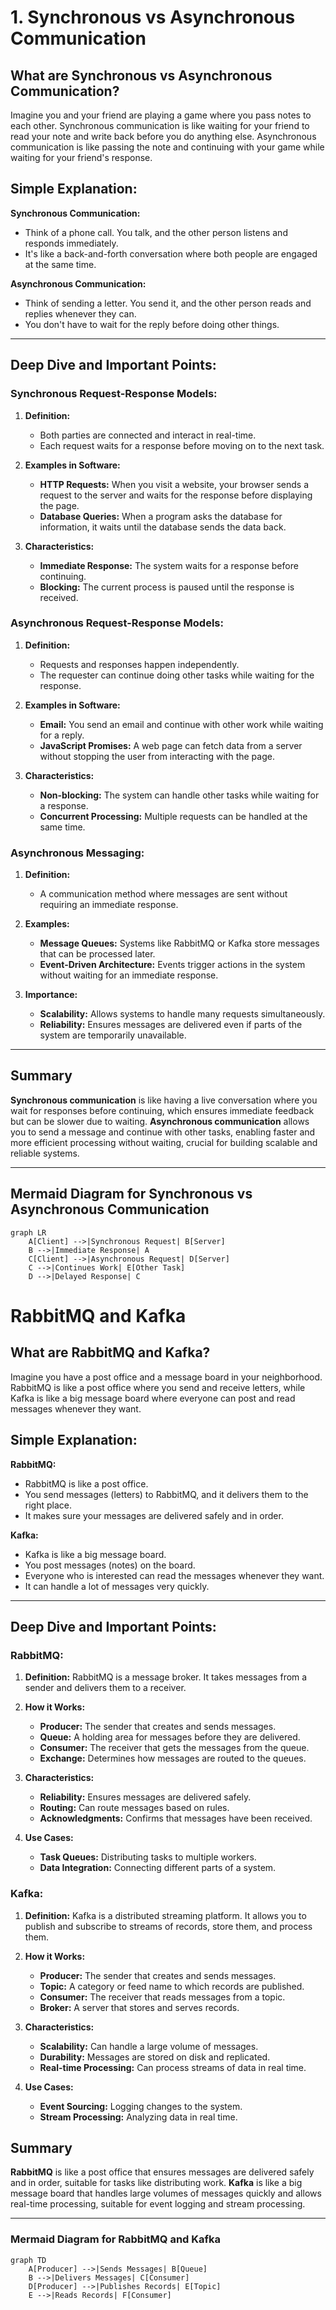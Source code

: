 # 1. Synchronous vs Asynchronous Communication

## What are Synchronous vs Asynchronous Communication?

Imagine you and your friend are playing a game where you pass notes to each other. Synchronous communication is like waiting for your friend to read your note and write back before you do anything else. Asynchronous communication is like passing the note and continuing with your game while waiting for your friend's response.

## Simple Explanation:

**Synchronous Communication:**

- Think of a phone call. You talk, and the other person listens and responds immediately.
- It's like a back-and-forth conversation where both people are engaged at the same time.

**Asynchronous Communication:**

- Think of sending a letter. You send it, and the other person reads and replies whenever they can.
- You don't have to wait for the reply before doing other things.

---

## Deep Dive and Important Points:

### Synchronous Request-Response Models:

1. **Definition:**

   - Both parties are connected and interact in real-time.
   - Each request waits for a response before moving on to the next task.

2. **Examples in Software:**

   - **HTTP Requests:** When you visit a website, your browser sends a request to the server and waits for the response before displaying the page.
   - **Database Queries:** When a program asks the database for information, it waits until the database sends the data back.

3. **Characteristics:**

   - **Immediate Response:** The system waits for a response before continuing.
   - **Blocking:** The current process is paused until the response is received.

### Asynchronous Request-Response Models:

1. **Definition:**

   - Requests and responses happen independently.
   - The requester can continue doing other tasks while waiting for the response.

2. **Examples in Software:**

   - **Email:** You send an email and continue with other work while waiting for a reply.
   - **JavaScript Promises:** A web page can fetch data from a server without stopping the user from interacting with the page.

3. **Characteristics:**

   - **Non-blocking:** The system can handle other tasks while waiting for a response.
   - **Concurrent Processing:** Multiple requests can be handled at the same time.

### Asynchronous Messaging:

1. **Definition:**

   - A communication method where messages are sent without requiring an immediate response.

2. **Examples:**

   - **Message Queues:** Systems like RabbitMQ or Kafka store messages that can be processed later.
   - **Event-Driven Architecture:** Events trigger actions in the system without waiting for an immediate response.

3. **Importance:**

   - **Scalability:** Allows systems to handle many requests simultaneously.
   - **Reliability:** Ensures messages are delivered even if parts of the system are temporarily unavailable.

---

## Summary

**Synchronous communication** is like having a live conversation where you wait for responses before continuing, which ensures immediate feedback but can be slower due to waiting. **Asynchronous communication** allows you to send a message and continue with other tasks, enabling faster and more efficient processing without waiting, crucial for building scalable and reliable systems.

---

## Mermaid Diagram for Synchronous vs Asynchronous Communication

```mermaid
graph LR
    A[Client] -->|Synchronous Request| B[Server]
    B -->|Immediate Response| A
    C[Client] -->|Asynchronous Request| D[Server]
    C -->|Continues Work| E[Other Task]
    D -->|Delayed Response| C
```

# RabbitMQ and Kafka

## What are RabbitMQ and Kafka?

Imagine you have a post office and a message board in your neighborhood. RabbitMQ is like a post office where you send and receive letters, while Kafka is like a big message board where everyone can post and read messages whenever they want.

## Simple Explanation:

**RabbitMQ:**

- RabbitMQ is like a post office.
- You send messages (letters) to RabbitMQ, and it delivers them to the right place.
- It makes sure your messages are delivered safely and in order.

**Kafka:**

- Kafka is like a big message board.
- You post messages (notes) on the board.
- Everyone who is interested can read the messages whenever they want.
- It can handle a lot of messages very quickly.

---

## Deep Dive and Important Points:

### RabbitMQ:

1. **Definition:** RabbitMQ is a message broker. It takes messages from a sender and delivers them to a receiver.

2. **How it Works:**

   - **Producer:** The sender that creates and sends messages.
   - **Queue:** A holding area for messages before they are delivered.
   - **Consumer:** The receiver that gets the messages from the queue.
   - **Exchange:** Determines how messages are routed to the queues.

3. **Characteristics:**

   - **Reliability:** Ensures messages are delivered safely.
   - **Routing:** Can route messages based on rules.
   - **Acknowledgments:** Confirms that messages have been received.

4. **Use Cases:**

   - **Task Queues:** Distributing tasks to multiple workers.
   - **Data Integration:** Connecting different parts of a system.

### Kafka:

1. **Definition:** Kafka is a distributed streaming platform. It allows you to publish and subscribe to streams of records, store them, and process them.

1. **How it Works:**

   - **Producer:** The sender that creates and sends messages.
   - **Topic:** A category or feed name to which records are published.
   - **Consumer:** The receiver that reads messages from a topic.
   - **Broker:** A server that stores and serves records.

1. **Characteristics:**

   - **Scalability:** Can handle a large volume of messages.
   - **Durability:** Messages are stored on disk and replicated.
   - **Real-time Processing:** Can process streams of data in real time.

1. **Use Cases:**
   - **Event Sourcing:** Logging changes to the system.
   - **Stream Processing:** Analyzing data in real time.

## Summary

**RabbitMQ** is like a post office that ensures messages are delivered safely and in order, suitable for tasks like distributing work. **Kafka** is like a big message board that handles large volumes of messages quickly and allows real-time processing, suitable for event logging and stream processing.

---

### Mermaid Diagram for RabbitMQ and Kafka

```mermaid
graph TD
    A[Producer] -->|Sends Messages| B[Queue]
    B -->|Delivers Messages| C[Consumer]
    D[Producer] -->|Publishes Records| E[Topic]
    E -->|Reads Records| F[Consumer]
```

